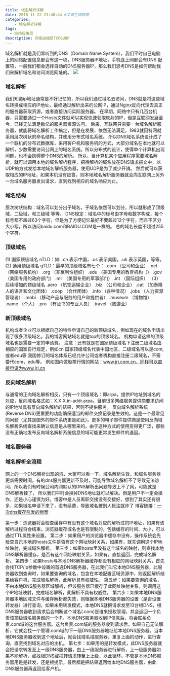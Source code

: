 ```yaml
---
title: 域名解析详解
date: 2018-11-22 23:40:44 #文章生成時間
categories:
    - 域名解析详解
tags:
  - 网络应用层
description: 网络运输层TCP&UDP
---
```


域名解析就是我们常听到的DNS（Domain Name System），我们平时自己电脑上的网络配置信息都会有这一项，DNS服务器IP地址，手机连上网都会有DNS
配置项，一般我们都会选择自动的DNS服务器IP，那么我们思考DNS是如何帮助我们来解析域名和访问浏览网址的。
![](/images/thumbnail.18.jpg "")
<!--more-->

### 域名解析
我们知道ip地址通常是不好记忆的，所以我们通过域名去访问，DNS就是将这些域名转换成相应的IP地址，最终通过解析出来的公网IP，通过Nginx反向代理去真正的服务器获取资源，或者直接访问实际服务器。
在早期，网络中只有几百台机器，只需要通过一个Hosts文件就可以实现快速获取映射的IP，但是互联网发展至今，已经无法满足数亿的服务器资源访问。
后来，互联网只需要一台域名解析服务器，就能将域名解析工作搞定，但是在发展，依然无法满足，1983就因特网就采用层次树状的命名结构，并使用分布式域名系统。
所以DNS域名系统设计成了一个联机的分布式数据库，采用客户机和服务机的方式，大部分域名在本地就可以解析，少数需要访问公网上的域名系统。所以分布式的设计，使得单个计算机出现问题，也不会妨碍整个DNS的解析。
所以，当计算机某个应用程序需要域名解析，就可以调用本地的域名解析程序，把待解析的域名放在DNS请求报文中，以UDP的方式发给本地域名解析服务器，使用UDP是为了减少开销。
然后就可以获取相应的IP地址，如果本机没有应答，则本地域名解析服务器就会向互联网上另外一台域名服务器发出请求，直到找到相应的域名响应为止。

### 域名结构
层次树状结构：域名可以划分出子域名，子域名依然可以划分，所以就形成了顶级域，二级域，和三级域 等等。
DNS规定：域名中的标号由字母和数字构成，每个标号都不超过63个字符，但是为了方便记忆最好不要超过12个字符，而且不区分大小写，所以访问baidu.com和BAIDU.COM是一样的。
总的域名长度不超过255个字符。

### 顶级域名
(1) 国家顶级域名 nTLD：如: .cn 表示中国，.us 表示美国，.uk 表示英国，等等。
(2) 通用顶级域名 gTLD：最早的顶级域名有七个：
.com  （公司和企业）
.net  （网络服务机构）
.org  （非赢利性组织）
.edu  （美国专用的教育机构（）
.gov  （美国专用的政府部门）
.mil   （美国专用的军事部门）
.int     （国际组织）
（3）后续增加的顶级域名
    .aero （航空运输企业）
   .biz  （公司和企业）
   .cat   （加泰隆人的语言和文化团体）
   .coop  （合作团体）
   .info  （各种情况）
   .jobs  （人力资源管理者）
   .mobi  （移动产品与服务的用户和提供者）
   .museum  （博物馆）
   .name   （个人）
   .pro  （有证书的专业人员）
   .travel  （旅游业）
### 新顶级域名
机构或者企业可以根据自己的特性申请自己的新顶级域名，例如现在的域名申请出现了很多顶级域名，我的博客网站域名就是top的顶级域名。
机构申请这样的顶级域名也是需要一定的申请费。
注意：还有就是在国家顶级域名下注册二级域名由相应的国家自行规定，例如cn 国家顶级域名代表中国地区，二级域名可以是com,或者edu等
我国修订的域名体系已经允许公司或者机构直接注册二级域名，不需要代com，edu等。
例如国内做股票行情的网站：www.jrj.com.cn，同样可以直接申请为www.jrj.cn

### 反向域名解析

与通常的正向域名解析相反，只有一个顶级域名：即arpa，提供IP地址到域名的对应，反向域名格式如：X.X.X.in-addr.arpa。目前很多网络服务提供商要求访问的IP地址具有反向域名解析的结果，否则不提供服务。
反向域名解析系统(Reverse DNS)更重要的功能确保适当的邮件交换记录是生效的。这是一个最常见的问题（尤其是国外的邮件系统更是如此）。更多的电子邮件提供商是使用反向域名解析系统查找来确认信息是从哪里来的。由于这种方式的使用变得更广泛，那些没有正确地发布反向域名解析系统信息的域可能更常发生邮件的退回。
### 域名服务器

### 域名解析全流程

网上的一个DNS解析出现的坑，大家可以看一下，域名解析生效，和域名服务器更新需要时间，有的dns服务器更新不及时，可能导致域名解析不了导致无法访问，所以我们有时候公司内网默认的DNS解析出问题导致上不了网，可能就是DNS解析挂了，
所以我们平时会换掉DNS地址就可以解决。但是用户不一定会操作，还是小心谨慎为好。博客中是人员离职交接没有交接好，想到了其实还有很多，如果域名申请下来了，没有续费，导致域名被别人抢注就炸了
博客链接：[一次dns缓存引发的惨案](http://www.ityouknow.com/arch/2017/02/09/a-tragedy-caused-by-dns-cache.html "一次dns缓存引发的惨案")

第一步：浏览器将会检查缓存中有没有这个域名对应的解析过的IP地址，如果有该解析过程将会结束。浏览器缓存域名也是有限制的，包括缓存的时间、大小，可以通过TTL属性来设置。
第二步：如果用户的浏览器中缓存中没有，操作系统会先检查自己本地的hosts文件是否有这个网址映射关系，如果有，就先调用这个IP地址映射，完成域名解析。
第三步：如果hosts里没有这个域名的映射，则查找本地DNS解析器缓存，是否有这个网址映射关系，如果有，直接返回，完成域名解析。
第四步：如果hosts与本地DNS解析器缓存都没有相应的网址映射关系，首先会找TCP/ip参数中设置的首选DNS服务器，在此我们叫它本地DNS服务器，此服务器收到查询时，如果要查询的域名，包含在本地配置区域资源中，则返回解析结果给客户机，完成域名解析，此解析具有权威性。
第五步：如果要查询的域名，不由本地DNS服务器区域解析，但该服务器已缓存了此网址映射关系，则调用这个IP地址映射，完成域名解析，此解析不具有权威性。
第六步：如果本地DNS服务器本地区域文件与缓存解析都失效，则根据本地DNS服务器的设置（是否设置转发器）进行查询，如果未用转发模式，本地DNS就把请求发至13台根DNS，根DNS服务器收到请求后会判断这个域名(.com)是谁来授权管理，并会返回一个负责该顶级域名服务器的一个IP。本地DNS服务器收到IP信息后，将会联系负责.com域的这台服务器。这台负责.com域的服务器收到请求后，如果自己无法解析，它就会找一个管理.com域的下一级DNS服务器地址给本地DNS服务器。当本地DNS服务器收到这个地址后，就会找域名域服务器，重复上面的动作，进行查询，直至找到域名对应的主机。
第七步：如果用的是转发模式，此DNS服务器就会把请求转发至上一级DNS服务器，由上一级服务器进行解析，上一级服务器如果不能解析，或找根DNS或把转请求转至上上级，以此循环。不管是本地DNS服务器用是是转发，还是根提示，最后都是把结果返回给本地DNS服务器，由此DNS服务器再返回给客户机。


